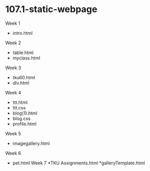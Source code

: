 # 107.1-static-webpage

Week 1
* intro.html

Week 2
* table.html
* myclass.html

Week 3
* tku60.html
* div.html

Week 4
* ttt.html
* ttt.css
* blog(1).html
* blog.css
* profile.html

Week 5
* imagegallery.html

Week 6
* pet.html
Week 7
*TKU Assignments.html
*galleryTemplate.html
